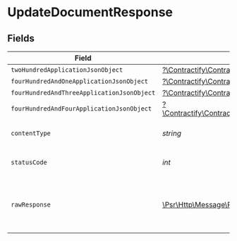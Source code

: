 # UpdateDocumentResponse


## Fields

| Field                                                                                                                                                                      | Type                                                                                                                                                                       | Required                                                                                                                                                                   | Description                                                                                                                                                                |
| -------------------------------------------------------------------------------------------------------------------------------------------------------------------------- | -------------------------------------------------------------------------------------------------------------------------------------------------------------------------- | -------------------------------------------------------------------------------------------------------------------------------------------------------------------------- | -------------------------------------------------------------------------------------------------------------------------------------------------------------------------- |
| `twoHundredApplicationJsonObject`                                                                                                                                          | [?\Contractify\ContractifyAPI\Models\Operations\UpdateDocumentResponseBody](../../Models/Operations/UpdateDocumentResponseBody.md)                                         | :heavy_minus_sign:                                                                                                                                                         | OK                                                                                                                                                                         |
| `fourHundredAndOneApplicationJsonObject`                                                                                                                                   | [?\Contractify\ContractifyAPI\Models\Operations\UpdateDocumentDocumentsResponseBody](../../Models/Operations/UpdateDocumentDocumentsResponseBody.md)                       | :heavy_minus_sign:                                                                                                                                                         | Unauthenticated                                                                                                                                                            |
| `fourHundredAndThreeApplicationJsonObject`                                                                                                                                 | [?\Contractify\ContractifyAPI\Models\Operations\UpdateDocumentDocumentsResponseResponseBody](../../Models/Operations/UpdateDocumentDocumentsResponseResponseBody.md)       | :heavy_minus_sign:                                                                                                                                                         | Forbidden                                                                                                                                                                  |
| `fourHundredAndFourApplicationJsonObject`                                                                                                                                  | [?\Contractify\ContractifyAPI\Models\Operations\UpdateDocumentDocumentsResponse404ResponseBody](../../Models/Operations/UpdateDocumentDocumentsResponse404ResponseBody.md) | :heavy_minus_sign:                                                                                                                                                         | Not Found                                                                                                                                                                  |
| `contentType`                                                                                                                                                              | *string*                                                                                                                                                                   | :heavy_check_mark:                                                                                                                                                         | HTTP response content type for this operation                                                                                                                              |
| `statusCode`                                                                                                                                                               | *int*                                                                                                                                                                      | :heavy_check_mark:                                                                                                                                                         | HTTP response status code for this operation                                                                                                                               |
| `rawResponse`                                                                                                                                                              | [\Psr\Http\Message\ResponseInterface](https://www.php-fig.org/psr/psr-7/#33-psrhttpmessageresponseinterface)                                                               | :heavy_minus_sign:                                                                                                                                                         | Raw HTTP response; suitable for custom response parsing                                                                                                                    |